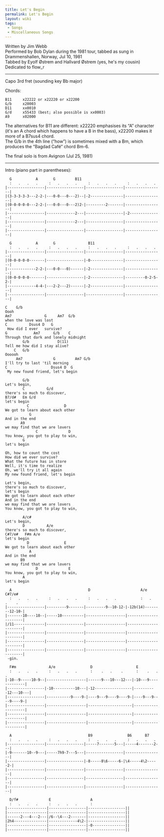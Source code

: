 ```yaml
---
title: Let's Begin
permalink: Let's Begin
layout: wiki
tags:
 - Songs
 - Miscellaneous Songs
---
```


Written by Jim Webb  
Performed by Bob Dylan during the 1981 tour, tabbed as sung in
Drammenshallen, Norway, Jul 10, 1981  
Tabbed by Eyolf Østrem and Hallvard Østrem (yes, he's my cousin)  
Dedicated to flow\_r

* * * * *

Capo 3rd fret (sounding key Bb major)

Chords:

    B11     x22222 or x22220 or x22200
    G/b     x20003
    D11     xx0010
    G/d     x55433 (best; also possible is xx0003)
    A9      x02000

The alternatives for B11 are different: x22220 emphasises its “A”
character (it's an A chord which happens to have a B in the bass),
x22200 makes it more of a B7sus4 chord.  
The G/b in the 4th line (“how”) is sometimes mixed with a Bm, which
produces the “Bagdad Café” chord Bm-6.

The final solo is from Avignon (Jul 25, 1981)

* * * * *

Intro (piano part in parentheses):

      G           A       G         B11
      :   .   .   .     :   .   .   .     :   .   .   .     :   .   .   .
    |-----------------|-----------------|-----------------|-----------------|
    |(3-3-3-3-3---2-2-|---0-0---0---2)--|-2---------------|-----------------|
    |(0-0-0-0-0---2-2-|---0-0---0---2)2-|---------2-------|-----------------|
    |-----------------|-------------2---|-----------------|-2---------------|
    |-----------------|-------------2---|-----------------|-----------------|
    |-----------------|-----------------|-----------------|-----------------|

      G           A       G               B11
      :   .   .   .     :   .   .   .     :   .   .   .     :   .   .   .
    |-----------------|-----------------|-----------------|-----------------|
    |(0-0-0-0-0-------|-----------------|-0---------------|-----------------|
    |-------------2-2-|---0-0---0)------|-2---------------|-----------------|
    |(0-0-0-0-0-------|-----------------|-2---------------|---------0-2-5-2-|
    |-------------4-4-|---2-2---2)------|-2---------------|-----------------|
    |-----------------|-----------------|-----------------|-----------------|

    C    G/b
    Oooh
    Am7               G     Am7  G/b
    when the love was lost
    C          Dsus4 D   G
     How did I ever   survive?
    G            Am7      G/b    C
    Through that dark and lonely midnight
            G/b             D(11)
    Tell me how did I stay alive?
        C   G/b
    Oooooh
         Am7              G         Am7 G/b
    I'll try to last 'til morning
    C                    Dsus4 D  G
     My new found friend, let's begin

            G/b
    Let's begin,
            C          G/d
    there's so much to discover,
    B7/d#   Em G/d
    let's begin
              C                D
    We got to learn about each other
               G
    And in the end
           A9
    we may find that we are lovers
                  C              D
    You know, you got to play to win,
            G
    let's begin

    Oh, how to count the cost
    How did we ever survive?
    What the future has in store
    Well, it's time to realize
    Oh, we'll try it all again
    My new found friend, let's begin

    Let's begin,
    there's so much to discover,
    let's begin
    We got to learn about each other
    And in the end
    we may find that we are lovers
    You know, you got to play to win,

            A/c#
    Let's begin,
            D          A/e
    there's so much to discover,
    C#7/e#   F#m A/e
    let's begin
              D                E
    We got to learn about each other
               A
    And in the end
           B9
    we may find that we are lovers
                  D              E
    You know, you got to play to win,
            A
    let's begin

      A                                   D                       A/e     C#7/e#
      :   .   .   .     :   .   .   .     :   .   .   .           :   .   .    .
    |-----------------|---------9-------|---------9--10-12-|-12b(14)--------12-10-|
    |-------10----10--|-----10----------|------------------|----------------------|
    |/11--------------|-----------------|------------------|----------------------|
    |-----------------|-----------------|------------------|----------------------|
    |-----------------|-----------------|------------------|----------------------|
    |-----------------|-----------------|------------------|----------------------|
     -gin.

      F#m               A/e                D                    E
      :   .   .   .     :   .   .   .      :    .   .    .      :    .   .    .
    |-10--9-----10-9--|------------------|------9---10---12---|-10---9-------------|
    |-----------------|-10----------10---|-12-----------------|----------12---10---|
    |-----------------|-----------9----9-|----9---9----9----9-|----9---9----9----9-|
    |-----------------|------------------|--------------------|--------------------|
    |-----------------|------------------|--------------------|--------------------|
    |-----------------|------------------|--------------------|--------------------|

      A                                   B9                B6      B7
      :   .   .   .     :   .   .   .     :   .   .   .     :   .   .   .
    |-----------------|-----------------|-----7-------5---|-----4-------2---|
    |-9-------10--9---|-----7h9-7---5---|-----------------|-----------------|
    |-----------------|-----------------|-8-----8\6-----6-|\4-----4\2-----2-|
    |-----------------|-----------------|-----------------|-----------------|
    |-----------------|-----------------|-----------------|-----------------|
    |-----------------|-----------------|-----------------|-----------------|

      D/f#              E                  A
      :   .   .   .     :   .   .   .      :
    |------------------|-----------------|-----------------||
    |------------------|-----------------|-----------------||
    |------2---4---2---|/6--\4---2-------|-----------------||
    |2h4---------------|-------------4\2-|-----------------||
    |------------------|-----------------|-0---------------||
    |------------------|-----------------|-----------------||
